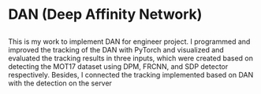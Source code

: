 # DAN (Deep Affinity Network)

## 

This is my work to implement DAN for engineer project. I programmed and improved the tracking of the DAN with PyTorch and visualized and evaluated the tracking results in three inputs, which were created based on detecting the MOT17 dataset using DPM, FRCNN, and SDP detector respectively. Besides, I connected the tracking implemented based on DAN with the detection on the server 